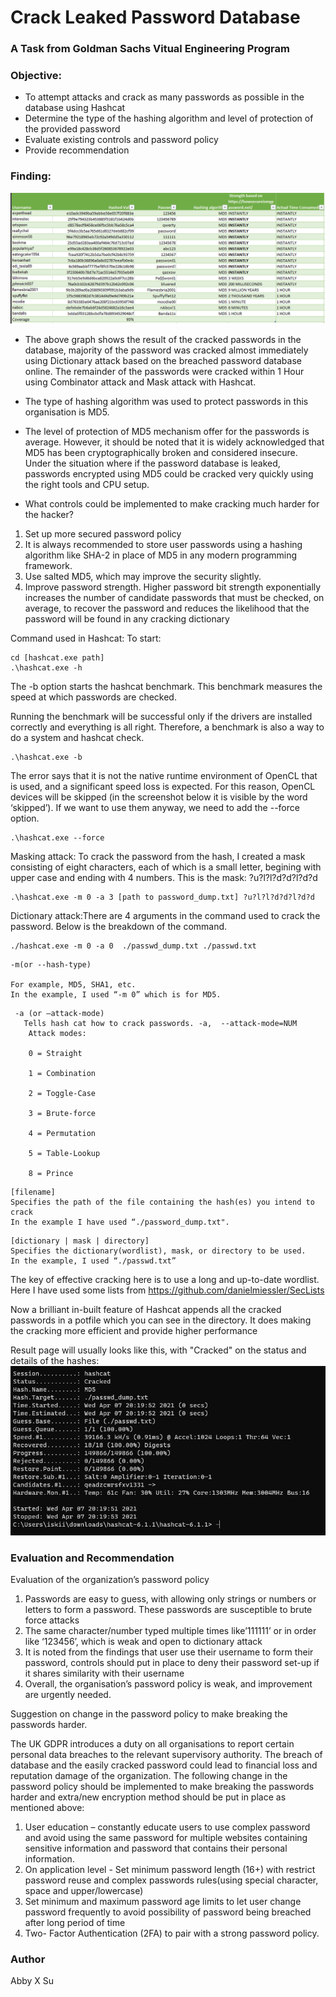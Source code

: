 # Crack Leaked Password Database 
###  A Task from Goldman Sachs Vitual Engineering Program

### Objective: 
-	To attempt attacks and crack as many passwords as possible in the database using Hashcat
-	Determine the type of the hashing algorithm and level of protection of the provided password
-	Evaluate existing controls and password policy 
-	Provide recommendation 

### Finding:
![decoded MD5 password.PNG](https://github.com/AbbyXSu/Crack_leaked_password_database_Goldman_Sachs/blob/main/decoded%20MD5%20password.PNG?raw=true)

-	The above graph shows the result of the cracked passwords in the database, majority of the password was cracked almost immediately using Dictionary attack based on the breached password database online. The remainder of the passwords were cracked within 1 Hour using Combinator attack and Mask attack with Hashcat.
-	The type of hashing algorithm was used to protect passwords in this organisation is MD5. 
-	The level of protection of MD5 mechanism offer for the passwords is average. However, it should be noted that it is widely acknowledged that MD5 has been cryptographically broken and considered insecure. Under the situation where if the password database is leaked, passwords encrypted using MD5 could be cracked very quickly using the right tools and CPU setup.


-	What controls could be implemented to make cracking much harder for the hacker?
1.	Set up more secured password policy
2.	It is always recommended to store user passwords using a hashing algorithm like SHA-2 in place of MD5 in any modern programming framework.
3.	Use salted MD5, which may improve the security slightly.
4.	Improve password strength. Higher password bit strength exponentially increases the number of candidate passwords that must be checked, on average, to recover the password and reduces the likelihood that the password will be found in any cracking dictionary 

Command used in Hashcat: 
To start: 
```
cd [hashcat.exe path]
.\hashcat.exe -h
```
The -b option starts the hashcat benchmark. This benchmark measures the speed at which passwords are checked.

Running the benchmark will be successful only if the drivers are installed correctly and everything is all right. Therefore, a benchmark is also a way to do a system and hashcat check.
```
.\hashcat.exe -b
```
The error says that it is not the native runtime environment of OpenCL that is used, and a significant speed loss is expected. For this reason, OpenCL devices will be skipped (in the screenshot below it is visible by the word ‘skipped’). If we want to use them anyway, we need to add the --force option.
```
.\hashcat.exe --force
```
Masking attack: To crack the password from the hash, I created a mask consisting of eight characters, each of which is a small letter, begining with upper case and ending with 4 numbers. This is the mask: ?u?l?l?d?d?l?d?d
```
.\hashcat.exe -m 0 -a 3 [path to password_dump.txt] ?u?l?l?d?d?l?d?d
```
Dictionary attack:There are 4 arguments in the command used to crack the password. Below is the breakdown of the command.

```
./hashcat.exe -m 0 -a 0  ./passwd_dump.txt ./passwd.txt
```
```
-m(or --hash-type)

For example, MD5, SHA1, etc.
In the example, I used “-m 0” which is for MD5.

```
```
 -a (or –attack-mode)
   Tells hash cat how to crack passwords. -a,  --attack-mode=NUM            
    Attack modes:

    0 = Straight

    1 = Combination

    2 = Toggle-Case

    3 = Brute-force

    4 = Permutation

    5 = Table-Lookup

    8 = Prince
 ```
 ```
[filename]
Specifies the path of the file containing the hash(es) you intend to crack
In the example I have used “./password_dump.txt".

```
```
[dictionary | mask | directory]
Specifies the dictionary(wordlist), mask, or directory to be used.
In the example, I used “./passwd.txt”
```
The key of effective cracking here is to use a long and up-to-date wordlist. Here I have used some lists from https://github.com/danielmiessler/SecLists

Now a brilliant in-built feature of Hashcat appends all the cracked passwords in a potfile which you can see in the directory. It does making the cracking more efficient and provide higher performance 

Result page will usually looks like this, with "Cracked" on the status and details of the hashes:
![hashcat](https://github.com/AbbyXSu/Crack_leaked_password_database_Goldman_Sachs/blob/main/cracked%20-%20Copy.PNG?raw=true)

### Evaluation and Recommendation 

Evaluation of the organization’s password policy
1.	Passwords are easy to guess, with allowing only strings or numbers or letters to form a password. These passwords are susceptible to brute force attacks
2.	The same character/number typed multiple times like’111111’ or in order like ‘123456’, which is weak and open to dictionary attack
3.	It is noted from the findings that user use their username to form their password, controls should put in place to deny their password set-up if it shares similarity with their username
4.	Overall, the organisation’s password policy is weak, and improvement are urgently needed.

Suggestion on change in the password policy to make breaking the passwords harder.

The UK GDPR introduces a duty on all organisations to report certain personal data breaches to the relevant supervisory authority. The breach of database and the easily cracked password could lead to financial loss and reputation damage of the organization. The following change in the password policy should be implemented to make breaking the passwords harder and extra/new encryption method should be put in place as mentioned above:

1.	User education – constantly educate users to use complex password and avoid using the same password for multiple websites containing sensitive information and password that contains their personal information.
2.	On application level - Set minimum password length (16+) with restrict password reuse and complex passwords rules(using special character, space and upper/lowercase) 
3.	Set minimum and maximum password age limits to let user change password frequently to avoid possibility of password being breached after long period of time
4.	Two- Factor Authentication (2FA) to pair with a strong password policy.


### Author 
Abby X Su



